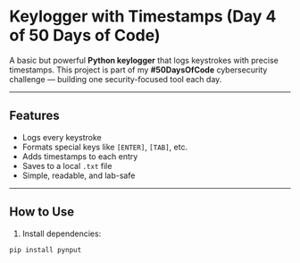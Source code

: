 #  Keylogger with Timestamps (Day 4 of 50 Days of Code)

A basic but powerful **Python keylogger** that logs keystrokes with precise timestamps. This project is part of my **#50DaysOfCode** cybersecurity challenge — building one security-focused tool each day.

---

##  Features

- Logs every keystroke
- Formats special keys like `[ENTER]`, `[TAB]`, etc.
- Adds timestamps to each entry
- Saves to a local `.txt` file
- Simple, readable, and lab-safe

---

##  How to Use

1. Install dependencies:

```bash
pip install pynput
